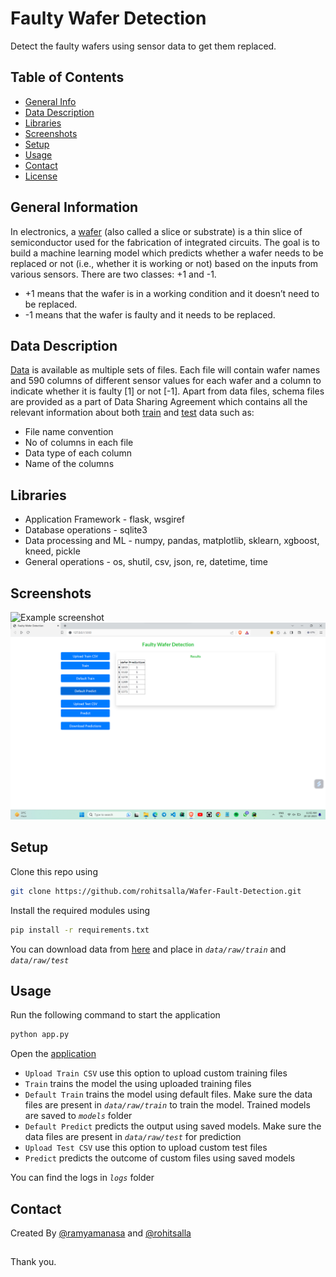 # Faulty Wafer Detection

Detect the faulty wafers using sensor data to get them replaced.

## Table of Contents

- [General Info](#general-information)
- [Data Description](#data-description)
- [Libraries](#libraries)
- [Screenshots](#screenshots)
- [Setup](#setup)
- [Usage](#usage)
- [Contact](#contact)
- [License](#license)

## General Information

In electronics, a [wafer](<https://en.wikipedia.org/wiki/Wafer_(electronics)>) (also called a slice or substrate) is a thin slice of semiconductor used for the fabrication of integrated circuits. The goal is to build a machine learning model which predicts whether a wafer needs to be replaced or not (i.e., whether it is working or not) based on the inputs from various sensors. There are two classes: +1 and -1.

- +1 means that the wafer is in a working condition and it doesn’t need to be replaced.
- -1 means that the wafer is faulty and it needs to be replaced.

## Data Description

[Data](https://www.kaggle.com/datasets/himanshunayal/waferdataset) is available as multiple sets of files. Each file will contain wafer names and 590 columns of different sensor values for each wafer and a column to indicate whether it is faulty [1] or not [-1]. Apart from data files, schema files are provided as a part of Data Sharing Agreement which contains all the relevant information about both [train](https://github.com/Anil-45/Faulty_wafer_detection/blob/main/src/data/train_schema.json) and [test](https://github.com/Anil-45/Faulty_wafer_detection/blob/main/src/data/test_schema.json) data such as:

- File name convention
- No of columns in each file
- Data type of each column
- Name of the columns

## Libraries

- Application Framework - flask, wsgiref
- Database operations - sqlite3
- Data processing and ML - numpy, pandas, matplotlib, sklearn, xgboost, kneed, pickle
- General operations - os, shutil, csv, json, re, datetime, time

## Screenshots

![Example screenshot](./reports/figures/UI.PNG)![Example screenshot](./reports/figures/result.png)

## Setup

Clone this repo using

```sh
git clone https://github.com/rohitsalla/Wafer-Fault-Detection.git
```

Install the required modules using

```sh
pip install -r requirements.txt
```

You can download data from [here](https://www.kaggle.com/datasets/himanshunayal/waferdataset) and place in _`data/raw/train`_ and _`data/raw/test`_

## Usage

Run the following command to start the application

```bash
python app.py
```

Open the [application](http://127.0.0.1:5000/)

- `Upload Train CSV` use this option to upload custom training files
- `Train` trains the model the using uploaded training files
- `Default Train` trains the model using default files. Make sure the data files are present in _`data/raw/train`_ to train the model. Trained models are saved to _`models`_ folder
- `Default Predict` predicts the output using saved models. Make sure the data files are present in _`data/raw/test`_ for prediction
- `Upload Test CSV` use this option to upload custom test files
- `Predict` predicts the outcome of custom files using saved models

You can find the logs in _`logs`_ folder

## Contact

Created By [@ramyamanasa](https://github.com/ramyamanasa)
and [@rohitsalla](https://github.com/rohitsalla)

##

Thank you.
